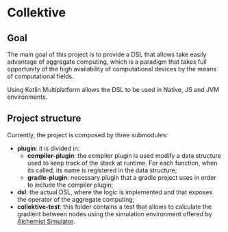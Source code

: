 # Collektive

## Goal

The main goal of this project is to provide a DSL that allows
take easily advantage of aggregate computing, which is a paradigm
that takes full opportunity of the high availability of computational
devices by the means of computational fields.

Using Kotlin Multiplatform allows the DSL to be used in Native, JS and
JVM environments.

## Project structure

Currently, the project is composed by three submodules:

- **plugin**: it is divided in:
    - **compiler-plugin**: the compiler plugin is used modify a data
      structure used to keep track of the stack at runtime. For each function,
      when its called, its name is registered in the data structure;
    - **gradle-plugin**: necessary plugin that a gradle project uses in
      order to include the compiler plugin;
- **dsl**: the actual DSL, where the logic is implemented and that
  exposes the operator of the aggregate computing;
- **collektive-test**: this folder contains a test that allows to calculate
  the gradient between nodes using the simulation environment offered by
  [Alchemist Simulator](https://alchemistsimulator.github.io/).
